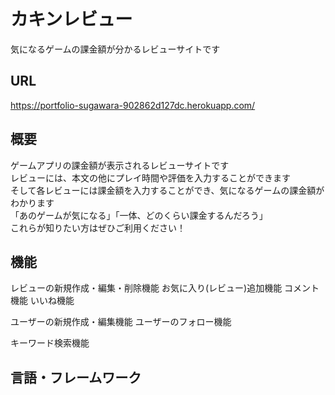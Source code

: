 # カキンレビュー
気になるゲームの課金額が分かるレビューサイトです  
  
## URL
https://portfolio-sugawara-902862d127dc.herokuapp.com/  
  
## 概要  
ゲームアプリの課金額が表示されるレビューサイトです<br>
レビューには、本文の他にプレイ時間や評価を入力することができます<br>
そして各レビューには課金額を入力することができ、気になるゲームの課金額がわかります<br>
「あのゲームが気になる」「一体、どのくらい課金するんだろう」<br>
これらが知りたい方はぜひご利用ください！
  
## 機能  
レビューの新規作成・編集・削除機能
お気に入り(レビュー)追加機能
コメント機能
いいね機能

ユーザーの新規作成・編集機能
ユーザーのフォロー機能

キーワード検索機能
## 言語・フレームワーク  
